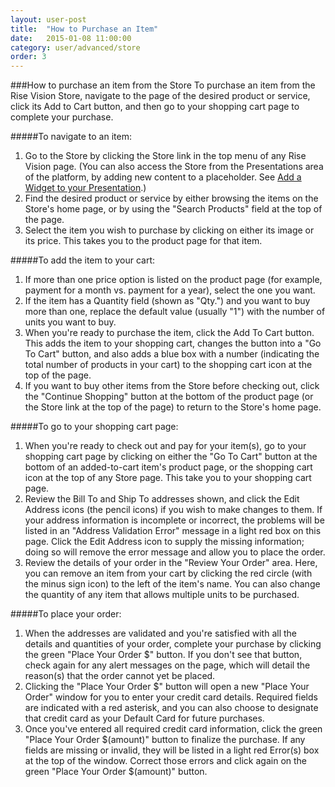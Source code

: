 ```yaml
---
layout: user-post
title:  "How to Purchase an Item"
date:   2015-01-08 11:00:00
category: user/advanced/store
order: 3
---
```

###How to purchase an item from the Store
To purchase an item from the Rise Vision Store, navigate to the page of the desired product or service, click its Add to Cart button, and then go to your shopping cart page to complete your purchase.

#####To navigate to an item:

1. Go to the Store by clicking the Store link in the top menu of any Rise Vision page.  (You can also access the Store from the Presentations area of the platform, by adding new content to a placeholder. See [Add a Widget to your Presentation](http://help.risevision.com/#/user/content/add-a-widget-to-a-presentation).)
2. Find the desired product or service by either browsing the items on the Store's home page, or by using the "Search Products" field at the top of the page.
3. Select the item you wish to purchase by clicking on either its image or its price. This takes you to the product page for that item.


#####To add the item to your cart:

1. If more than one price option is listed on the product page (for example, payment for a month vs. payment for a year), select the one you want.
2. If the item has a Quantity field (shown as "Qty.") and you want to buy more than one, replace the default value (usually "1") with the number of units you want to buy.
3. When you're ready to purchase the item, click the Add To Cart button. This adds the item to your shopping cart, changes the button into a "Go To Cart" button, and also adds a blue box with a number (indicating the total number of products in your cart) to the shopping cart icon at the top of the page.
4. If you want to buy other items from the Store before checking out, click the "Continue Shopping" button at the bottom of the product page (or the Store link at the top of the page) to return to the Store's home page.

#####To go to your shopping cart page:

1. When you're ready to check out and pay for your item(s), go to your shopping cart page by clicking on either the "Go To Cart" button at the bottom of an added-to-cart item's product page, or the shopping cart icon at the top of any Store page.  This take you to your shopping cart page.
2. Review the Bill To and Ship To addresses shown, and click the Edit Address icons (the pencil icons) if you wish to make changes to them.  If your address information is incomplete or incorrect, the problems will be listed in an "Address Validation Error" message in a light red box on this page. Click the Edit Address icon to supply the missing information; doing so will remove the error message and allow you to place the order.
3. Review the details of your order in the "Review Your Order" area. Here, you can remove an item from your cart by clicking the red circle (with the minus sign icon) to the left of the item's name.  You can also change the quantity of any item that allows multiple units to be purchased.

#####To place your order:

1. When the addresses are validated and you're satisfied with all the details and quantities of your order, complete your purchase by clicking the green "Place Your Order $" button. If you don't see that button, check again for any alert messages on the page, which will detail the reason(s) that the order cannot yet be placed.
2. Clicking the "Place Your Order $" button will open a new "Place Your Order" window for you to enter your credit card details. Required fields are indicated with a red asterisk, and you can also choose to designate that credit card as your Default Card for future purchases.  
3. Once you've entered all required credit card information, click the green "Place Your Order $(amount)" button to finalize the purchase. If any fields are missing or invalid, they will be listed in a light red Error(s) box at the top of the window. Correct those errors and click again on the green "Place Your Order $(amount)" button.
